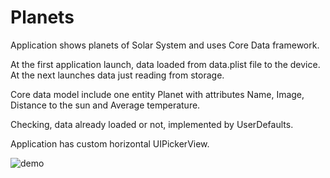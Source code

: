 # Planets
Application shows planets of Solar System and uses Core Data framework. 

At the first application launch, data loaded from data.plist file to the device.
At the next launches data just reading from storage. 

Core data model include one entity Planet with attributes Name, Image, Distance to the sun and Average temperature.

Checking, data already loaded or not, implemented by UserDefaults.

Application has custom horizontal UIPickerView.

![demo](https://user-images.githubusercontent.com/47744989/80910634-8c04d280-8d39-11ea-9240-e7f48387b401.gif)
